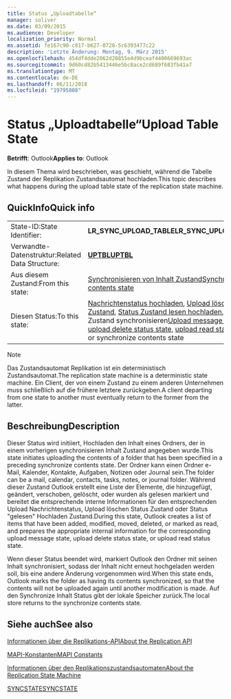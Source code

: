 ```yaml
---
title: Status „Uploadtabelle“
manager: soliver
ms.date: 03/09/2015
ms.audience: Developer
localization_priority: Normal
ms.assetid: fe167c90-c817-b627-0728-5c6393477c22
description: 'Letzte Änderung: Montag, 9. März 2015'
ms.openlocfilehash: 454df4dde2062d20855e4d9bceaf4400669693ac
ms.sourcegitcommit: 9d60cd82b5413446e5bc8ace2cd689f683fb41a7
ms.translationtype: MT
ms.contentlocale: de-DE
ms.lasthandoff: 06/11/2018
ms.locfileid: "19795808"
---
```

# <a name="upload-table-state"></a><span data-ttu-id="30ead-103">Status „Uploadtabelle“</span><span class="sxs-lookup"><span data-stu-id="30ead-103">Upload Table State</span></span>

  
  
<span data-ttu-id="30ead-104">**Betrifft**: Outlook</span><span class="sxs-lookup"><span data-stu-id="30ead-104">**Applies to**: Outlook</span></span> 
  
 <span data-ttu-id="30ead-105">In diesem Thema wird beschrieben, was geschieht, während die Tabelle Zustand der Replikation Zustandsautomat hochladen.</span><span class="sxs-lookup"><span data-stu-id="30ead-105">This topic describes what happens during the upload table state of the replication state machine.</span></span> 
  
## <a name="quick-info"></a><span data-ttu-id="30ead-106">QuickInfo</span><span class="sxs-lookup"><span data-stu-id="30ead-106">Quick info</span></span>

|||
|:-----|:-----|
|<span data-ttu-id="30ead-107">State-ID:</span><span class="sxs-lookup"><span data-stu-id="30ead-107">State Identifier:</span></span>  <br/> |<span data-ttu-id="30ead-108">**LR_SYNC_UPLOAD_TABLE**</span><span class="sxs-lookup"><span data-stu-id="30ead-108">**LR_SYNC_UPLOAD_TABLE**</span></span> <br/> |
|<span data-ttu-id="30ead-109">Verwandte-Datenstruktur:</span><span class="sxs-lookup"><span data-stu-id="30ead-109">Related Data Structure:</span></span>  <br/> |<span data-ttu-id="30ead-110">**[UPTBL](uptbl.md)**</span><span class="sxs-lookup"><span data-stu-id="30ead-110">**[UPTBL](uptbl.md)**</span></span> <br/> |
|<span data-ttu-id="30ead-111">Aus diesem Zustand:</span><span class="sxs-lookup"><span data-stu-id="30ead-111">From this state:</span></span>  <br/> |[<span data-ttu-id="30ead-112">Synchronisieren von Inhalt Zustand</span><span class="sxs-lookup"><span data-stu-id="30ead-112">Synchronize contents state</span></span>](synchronize-contents-state.md) <br/> |
|<span data-ttu-id="30ead-113">Diesen Status:</span><span class="sxs-lookup"><span data-stu-id="30ead-113">To this state:</span></span>  <br/> |<span data-ttu-id="30ead-114">[Nachrichtenstatus hochladen](upload-message-state.md), [Upload löschen Status Zustand](upload-delete-status-state.md), [Status Zustand lesen hochladen](upload-read-status-state.md), oder Inhalt Zustand synchronisieren</span><span class="sxs-lookup"><span data-stu-id="30ead-114">[Upload message state](upload-message-state.md), [upload delete status state](upload-delete-status-state.md), [upload read status state](upload-read-status-state.md), or synchronize contents state</span></span>  <br/> |
   
> [!NOTE]
> <span data-ttu-id="30ead-115">Das Zustandsautomat Replikation ist ein deterministisch Zustandsautomat.</span><span class="sxs-lookup"><span data-stu-id="30ead-115">The replication state machine is a deterministic state machine.</span></span> <span data-ttu-id="30ead-116">Ein Client, der von einem Zustand zu einem anderen Unternehmen muss schließlich auf die frühere letztere zurückgeben.</span><span class="sxs-lookup"><span data-stu-id="30ead-116">A client departing from one state to another must eventually return to the former from the latter.</span></span> 
  
## <a name="description"></a><span data-ttu-id="30ead-117">Beschreibung</span><span class="sxs-lookup"><span data-stu-id="30ead-117">Description</span></span>

<span data-ttu-id="30ead-118">Dieser Status wird initiiert, Hochladen den Inhalt eines Ordners, der in einem vorherigen synchronisieren Inhalt Zustand angegeben wurde.</span><span class="sxs-lookup"><span data-stu-id="30ead-118">This state initiates uploading the contents of a folder that has been specified in a preceding synchronize contents state.</span></span> <span data-ttu-id="30ead-119">Der Ordner kann einen Ordner e-Mail, Kalender, Kontakte, Aufgaben, Notizen oder Journal sein.</span><span class="sxs-lookup"><span data-stu-id="30ead-119">The folder can be a mail, calendar, contacts, tasks, notes, or journal folder.</span></span> <span data-ttu-id="30ead-120">Während dieser Zustand Outlook erstellt eine Liste der Elemente, die hinzugefügt, geändert, verschoben, gelöscht, oder wurden als gelesen markiert und bereitet die entsprechende interne Informationen für den entsprechenden Upload Nachrichtenstatus, Upload löschen Status Zustand oder Status "gelesen" Hochladen Zustand.</span><span class="sxs-lookup"><span data-stu-id="30ead-120">During this state, Outlook creates a list of items that have been added, modified, moved, deleted, or marked as read, and prepares the appropriate internal information for the corresponding upload message state, upload delete status state, or upload read status state.</span></span>
  
<span data-ttu-id="30ead-121">Wenn dieser Status beendet wird, markiert Outlook den Ordner mit seinen Inhalt synchronisiert, sodass der Inhalt nicht erneut hochgeladen werden soll, bis eine andere Änderung vorgenommen wird.</span><span class="sxs-lookup"><span data-stu-id="30ead-121">When this state ends, Outlook marks the folder as having its contents synchronized, so that the contents will not be uploaded again until another modification is made.</span></span> <span data-ttu-id="30ead-122">Auf den Synchronize Inhalt Status gibt der lokale Speicher zurück.</span><span class="sxs-lookup"><span data-stu-id="30ead-122">The local store returns to the synchronize contents state.</span></span>
  
## <a name="see-also"></a><span data-ttu-id="30ead-123">Siehe auch</span><span class="sxs-lookup"><span data-stu-id="30ead-123">See also</span></span>



[<span data-ttu-id="30ead-124">Informationen über die Replikations-API</span><span class="sxs-lookup"><span data-stu-id="30ead-124">About the Replication API</span></span>](about-the-replication-api.md)
  
[<span data-ttu-id="30ead-125">MAPI-Konstanten</span><span class="sxs-lookup"><span data-stu-id="30ead-125">MAPI Constants</span></span>](mapi-constants.md)
  
[<span data-ttu-id="30ead-126">Informationen über den Replikationszustandsautomaten</span><span class="sxs-lookup"><span data-stu-id="30ead-126">About the Replication State Machine</span></span>](about-the-replication-state-machine.md)
  
[<span data-ttu-id="30ead-127">SYNCSTATE</span><span class="sxs-lookup"><span data-stu-id="30ead-127">SYNCSTATE</span></span>](syncstate.md)


